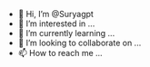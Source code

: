 - 👋 Hi, I’m @Suryagpt
- 👀 I’m interested in ...
- 🌱 I’m currently learning ...
- 💞️ I’m looking to collaborate on ...
- 📫 How to reach me ...

<!---
Suryagpt/Suryagpt is a ✨ special ✨ repository because its `README.md` (this file) appears on your GitHub profile.
You can click the Preview link to take a look at your changes.
--->
